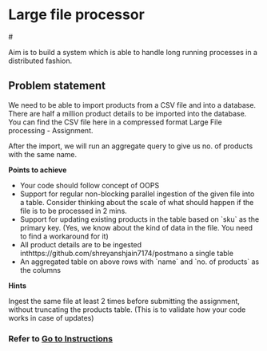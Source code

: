 
<h1>Large file processor</h1>
#
<p >Aim is to build a system which is able to handle long running processes in a distributed fashion.</p>
<h2> Problem statement</h2>

<p>We need to be able to import products from a CSV file and into a database. There are half a million product details to be imported into the database. You can find the CSV file here in a compressed format Large File processing - Assignment.

After the import, we will run an aggregate query to give us no. of products with the same name.</p>
<p><b>Points to achieve</b></p>
<ul>
<li>Your code should follow concept of OOPS
<li>Support for regular non-blocking parallel ingestion of the given file into a table. Consider thinking about the scale of what should happen if the file is to be processed in 2 mins.
<li>Support for updating existing products in the table based on `sku` as the primary key. (Yes, we know about the kind of data in the file. You need to find a workaround for it)
<li>All product details are to be ingested inthttps://github.com/shreyanshjain7174/postmano a single table
<li>An aggregated table on above rows with `name` and `no. of products` as the columns
</ul>

<p><b>Hints</b></p>
<p>Ingest the same file at least 2 times before submitting the assignment, without truncating the products table. 
(This is to validate how your code works in case of updates)</p>

<h3> Refer to <a href="https://github.com/shreyanshjain7174/postman/tree/gh-pages" class="btn btn-primary">Go to Instructions</a></h3>
  
